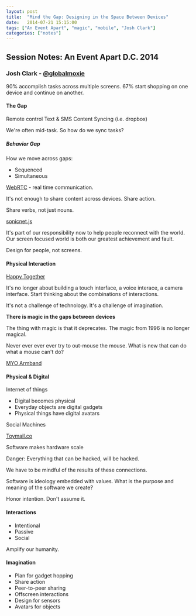 ```yaml
---
layout: post
title:  "Mind the Gap: Designing in the Space Between Devices"
date:   2014-07-21 15:15:00
tags: ["An Event Apart", "magic", "mobile", "Josh Clark"]
categories: ["notes"]
---
```


## Session Notes: An Event Apart D.C. 2014


### Josh Clark - [@globalmoxie]

90% accomplish tasks across multiple screens.
67% start shopping on one device and continue on another.

#### The Gap

Remote control
Text & SMS
Content Syncing (i.e. dropbox)

We're often mid-task. So how do we sync tasks?

##### Behavior Gap

How we move across gaps:
- Sequenced
- Simultaneous

[WebRTC](http://www.webrtc.org/) - real time communication.

It's not enough to share content across devices. Share action.

Share verbs, not just nouns.

[sonicnet.js](https://github.com/borismus/sonicnet.js/tree/master)

It's part of our responsibility now to help people reconnect with the world. Our screen focused world is both our greatest achievement and fault.

Design for people, not screens.
<br>
#### Physical Interaction

[Happy Together](https://github.com/houseoflegend/happytogether)

It's no longer about building a touch interface, a voice interace, a camera interface. Start thinking about the combinations of interactions.

It's not a challenge of technology. It's a challenge of imagination.

**There is magic in the gaps between devices**

The thing with magic is that it deprecates. The magic from 1996 is no longer magical.

Never ever ever ever try to out-mouse the mouse. What is new that can do what a mouse can't do?

[MYO Armband](https://www.thalmic.com/en/myo/)
<br>
#### Physical & Digital

Internet of things

- Digital becomes physical
- Everyday objects are digital gadgets
- Physical things have digital avatars

Social Machines

[Toymail.co](Toymail.co)

Software makes hardware scale

Danger: Everything that can be hacked, will be hacked.

We have to be mindful of the results of these connections.

Software is ideology embedded with values. What is the purpose and meaning of the software we create?

Honor intention. Don't assume it.
<br>
#### Interactions

- Intentional
- Passive
- Social

Amplify our humanity.
<br>
#### Imagination

- Plan for gadget hopping
- Share action
- Peer-to-peer sharing
- Offscreen interactions
- Design for sensors
- Avatars for objects




[@globalmoxie]:http://twitter.com/globalmoxie